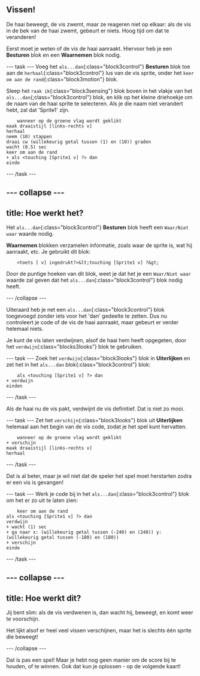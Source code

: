 ## Vissen!

De haai beweegt, de vis zwemt, maar ze reageren niet op elkaar: als de vis in de bek van de haai zwemt, gebeurt er niets. Hoog tijd om dat te veranderen!

Eerst moet je weten of de vis de haai aanraakt. Hiervoor heb je een **Besturen** blok en een **Waarnemen** blok nodig.

--- task --- Voeg het `als...dan`{:class="block3control"} **Besturen** blok toe aan de `herhaal`{:class="block3control"} lus van de vis sprite, onder het `keer om aan de rand`{:class="block3motion"} blok.

Sleep het `raak ik`{:class="block3sensing"} blok boven in het vlakje van het `als...dan`{;class="block3control"} blok, en klik op het kleine driehoekje om de naam van de haai sprite te selecteren. Als je die naam niet verandert hebt, zal dat 'Sprite1' zijn.

```blocks3
    wanneer op de groene vlag wordt geklikt
maak draaistijl [links-rechts v]
herhaal
neem (10) stappen
draai cw (willekeurig getal tussen (1) en (10)) graden
wacht (0.5) sec
keer om aan de rand
+ als <touching [Sprite1 v] ?> dan
einde
```

--- /task ---

--- collapse ---
---
title: Hoe werkt het?
---

Het `als...dan`{:class="block3control"} **Besturen** blok heeft een `Waar/Niet waar` waarde nodig.

**Waarnemen** blokken verzamelen informatie, zoals waar de sprite is, wat hij aanraakt, etc. Je gebruikt dit blok:

```blocks3
    <toets [ v] ingedrukt?>&lt;touching [Sprite1 v] ?&gt;
```

Door de puntige hoeken van dit blok, weet je dat het je een `Waar/Niet waar` waarde zal geven dat het `als...dan`{:class="block3control"} blok nodig heeft.

--- /collapse ---

Uiteraard heb je net een `als...dan`{:class="block3control"} blok toegevoegd zonder iets voor het 'dan' gedeelte te zetten. Dus nu controleert je code of de vis de haai aanraakt, maar gebeurt er verder helemaal niets.

Je kunt de vis laten verdwijnen, alsof de haai hem heeft opgegeten, door het `verdwijn`{:class="blocks3looks"} blok te gebruiken.

--- task --- Zoek het `verdwijn`{:class="block3looks"} blok in **Uiterlijken** en zet het in het `als...dan` blok{:class="block3control"} blok:

```blocks3
    als <touching [Sprite1 v] ?> dan
+ verdwijn
einden
```

--- /task ---

Als de haai nu de vis pakt, verdwijnt de vis definitief. Dat is niet zo mooi.

--- task --- Zet het `verschijn`{:class="block3looks"} blok uit **Uiterlijken** helemaal aan het begin van de vis code, zodat je het spel kunt hervatten.

```blocks3
    wanneer op de groene vlag wordt geklikt
+ verschijn
maak draaistijl [links-rechts v]
herhaal
```

--- /task ---

Dat is al beter, maar je wil niet dat de speler het spel moet herstarten zodra er een vis is gevangen!

--- task --- Werk je code bij in het `als...dan`{:class="block3control"} blok om het er zo uit te laten zien:

```blocks3
    keer om aan de rand
als <touching [Sprite1 v] ?> dan
verdwijn
+ wacht (1) sec
+ ga naar x: (willekeurig getal tussen (-240) en (240)) y: (willekeurig getal tussen (-180) en (180))
+ verschijn
einde
```

--- /task ---

--- collapse ---
---
title: Hoe werkt dit?
---

Jij bent slim: als de vis verdwenen is, dan wacht hij, beweegt, en komt weer te voorschijn.

Het lijkt alsof er heel veel vissen verschijnen, maar het is slechts één sprite die beweegt!

--- /collapse ---

Dat is pas een spel! Maar je hebt nog geen manier om de score bij te houden, of te winnen. Ook dat kun je oplossen - op de volgende kaart!